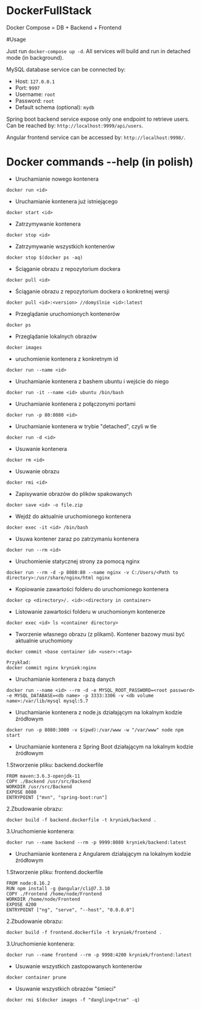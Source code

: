 # DockerFullStack
Docker Compose = DB + Backend + Frontend

#Usage

Just run `docker-compose up -d`. All services will build and run in detached mode (in background).

MySQL database service can be connected by:
- Host: `127.0.0.1`
- Port: `9997`
- Username: `root`
- Password: `root`
- Default schema (optional): `mydb`

Spring boot backend service expose only one endpoint to retrieve users. Can be reached by: `http://localhost:9999/api/users`.

Angular frontend service can be accessed by: `http://localhost:9998/`.

# Docker commands --help (in polish)
- Uruchamianie nowego kontenera

`docker run <id>`

- Uruchamianie kontenera już istniejącego

`docker start <id>`

- Zatrzymywanie kontenera

`docker stop <id>`

- Zatrzymywanie wszystkich kontenerów

`docker stop $(docker ps -aq)`

- Ściąganie obrazu z repozytorium dockera

`docker pull <id>`

- Ściąganie obrazu z repozytorium dockera o konkretnej wersji

`docker pull <id>:<version> //domyślnie <id>:latest`

- Przeglądanie uruchomionych kontenerów

`docker ps`

- Przeglądanie lokalnych obrazów

`docker images`

- uruchomienie kontenera z konkretnym id

`docker run --name <id>`

- Uruchamianie kontenera z bashem ubuntu i wejście do niego

`docker run -it --name <id> ubuntu /bin/bash`

- Uruchamianie kontenera z połączonymi portami

`docker run -p 80:8080 <id>`

- Uruchamianie kontenera w trybie "detached", czyli w tle

`docker run -d <id>`

- Usuwanie kontenera

`docker rm <id>`

- Usuwanie obrazu

`docker rmi <id>`

- Zapisywanie obrazów do plików spakowanych

`docker save <id> -o file.zip`

- Wejdź do aktualnie uruchomionego kontenera

`docker exec -it <id> /bin/bash`

- Usuwa kontener zaraz po zatrzymaniu kontenera

`docker run --rm <id>`

- Uruchomienie statycznej strony za pomocą nginx

`docker run --rm -d -p 8080:80 --name nginx -v C:/Users/<Path to directory>:/usr/share/nginx/html nginx`

- Kopiowanie zawartości folderu do uruchomionego kontenera

`docker cp <directory>/. <id>:<directory in container>`

- Listowanie zawartości folderu w uruchomionym kontenerze

`docker exec <id> ls <container directory>`

- Tworzenie własnego obrazu (z plikami). Kontener bazowy musi być aktualnie uruchomiony

`docker commit <base container id> <user>:<tag>`
```
Przykład:
docker commit nginx kryniek:nginx
```

- Uruchamianie kontenera z bazą danych

`docker run --name <id> --rm -d -e MYSQL_ROOT_PASSWORD=<root password> -e MYSQL_DATABASE=<db name> -p 3333:3306 -v <db volume name>:/var/lib/mysql mysql:5.7`

- Uruchamianie kontenera z node.js działającym na lokalnym kodzie źródłowym

`docker run -p 8080:3000 -v $(pwd):/var/www -w "/var/www" node npm start`

- Uruchamianie kontenera z Spring Boot działającym na lokalnym kodzie źródłowym

1.Stworzenie pliku: backend.dockerfile

```
FROM maven:3.6.3-openjdk-11
COPY ./Backend /usr/src/Backend
WORKDIR /usr/src/Backend
EXPOSE 8080
ENTRYPOINT ["mvn", "spring-boot:run"]
```

2.Zbudowanie obrazu:

`docker build -f backend.dockerfile -t kryniek/backend .`

3.Uruchomienie kontenera:

`docker run --name backend --rm -p 9999:8080 kryniek/backend:latest`

- Uruchamianie kontenera z Angularem działającym na lokalnym kodzie źródłowym

1.Stworzenie pliku: frontend.dockerfile

```
FROM node:8.16.2
RUN npm install -g @angular/cli@7.3.10
COPY ./Frontend /home/node/Frontend
WORKDIR /home/node/Frontend
EXPOSE 4200
ENTRYPOINT ["ng", "serve", "--host", "0.0.0.0"]
```

2.Zbudowanie obrazu:

`docker build -f frontend.dockerfile -t kryniek/frontend .`

3.Uruchomienie kontenera:

`docker run --name frontend --rm -p 9998:4200 kryniek/frontend:latest`

- Usuwanie wszystkich zastopowanych kontenerów

`docker container prune`

- Usuwanie wszystkich obrazów "śmieci"

`docker rmi $(docker images -f "dangling=true" -q)`